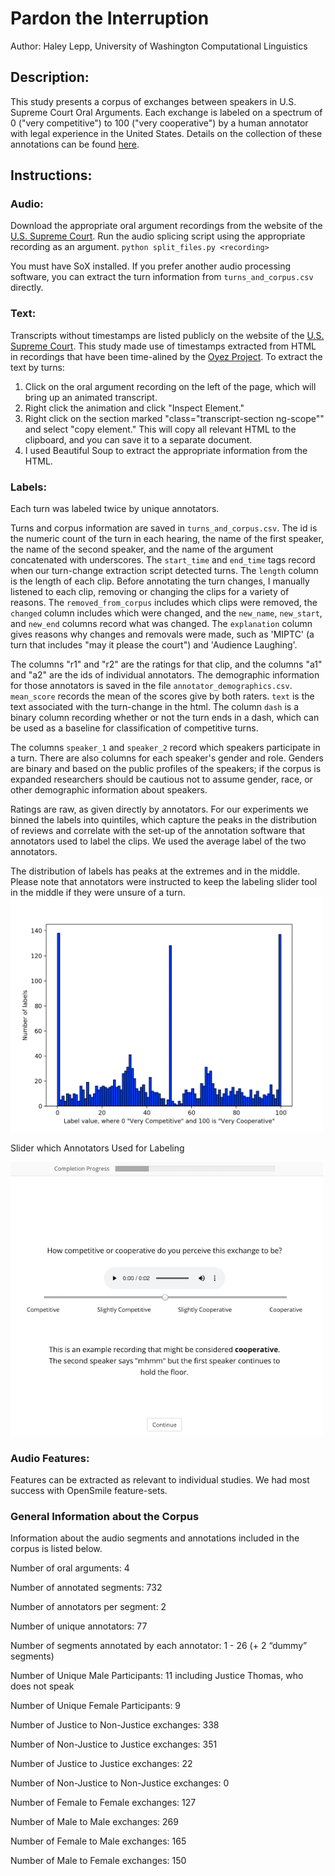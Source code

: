 # Pardon the Interruption

Author: Haley Lepp, University of Washington Computational Linguistics


## Description:
This study presents a corpus of exchanges between speakers in U.S. Supreme Court Oral Arguments. Each exchange is labeled on a spectrum of 0 ("very competitive") to 100 ("very cooperative") by a human annotator with legal experience in the United States. Details on the collection of these annotations can be found [here](https://digital.lib.washington.edu/researchworks/handle/1773/45514). 

## Instructions:

### Audio:
Download the appropriate oral argument recordings from the website of the [U.S. Supreme Court](https://www.supremecourt.gov/oral_arguments/argument_audio/2019).
Run the audio splicing script using the appropriate recording as an argument. 
`python split_files.py <recording>`

You must have SoX installed. If you prefer another audio processing software, you can extract the turn information from `turns_and_corpus.csv` directly.



### Text:
Transcripts without timestamps are listed publicly on the website of the [U.S. Supreme Court](https://www.supremecourt.gov/oral_arguments/argument_transcript/2019).
This study made use of timestamps extracted from HTML in recordings that have been time-alined by the [Oyez Project](https://www.oyez.org/cases/2019). 
To extract the text by turns:
1. Click on the oral argument recording on the left of the page, which will bring up an animated transcript. 
2. Right click the animation and click "Inspect Element." 
3. Right click on the section marked "class="transcript-section ng-scope"" and select "copy element." This will copy all relevant HTML to the clipboard, and you can save it to a separate document. 
4. I used Beautiful Soup to extract the appropriate information from the HTML. 


### Labels:
Each turn was labeled twice by unique annotators. 

Turns and corpus information are saved in `turns_and_corpus.csv`. The id is the numeric count of the turn in each hearing, the name of the first speaker, the name of the second speaker, and the name of the argument concatenated with underscores. The `start_time` and `end_time` tags record when our turn-change extraction script detected turns. The `length` column is the length of each clip. Before annotating the turn changes, I manually listened to each clip, removing or changing the clips for a variety of reasons. The `removed_from_corpus` includes which clips were removed, the `changed` column includes which were changed, and the `new_name`, `new_start`, and `new_end` columns record what was changed. The `explanation` column gives reasons why changes and removals were made, such as 'MIPTC' (a turn that includes "may it please the court") and 'Audience Laughing'.

The columns "r1" and "r2" are the ratings for that clip, and the columns "a1" and "a2" are the ids of individual annotators. The demographic information for those annotators is saved in the file `annotator_demographics.csv`.  `mean_score` records the mean of the scores give by both raters. `text` is the text associated with the turn-change in the html. The column `dash` is a binary column recording whether or not the turn ends in a dash, which can be used as a baseline for classification of competitive turns.

The columns `speaker_1` and `speaker_2` record which speakers participate in a turn. There are also columns for each speaker's gender and role. Genders are binary and based on the public profiles of the speakers; if the corpus is expanded researchers should be cautious not to assume gender, race, or other demographic information about speakers. 

Ratings are raw, as given directly by annotators. For our experiments we binned the labels into quintiles, which capture the peaks in the distribution of reviews and correlate with the set-up of the annotation software that annotators used to label the clips. We used the average label of the two annotators.

The distribution of labels has peaks at the extremes and in the middle. Please note that annotators were instructed to keep the labeling slider tool in the middle if they were unsure of a turn.
<img src="img/label_distribution.png" width="500">

Slider which Annotators Used for Labeling

<img src="img/slider.png" width="500">

### Audio Features:
Features can be extracted as relevant to individual studies. We had most success with OpenSmile feature-sets.


### General Information about the Corpus
Information about the audio segments and annotations included in the corpus is listed below.

Number of oral arguments: 4 

Number of annotated segments: 732

Number of annotators per segment: 2

Number of unique annotators: 77

Number of segments annotated by each annotator: 1 - 26 (+ 2 “dummy” segments)

Number of Unique Male Participants: 11 including Justice Thomas, who does not speak

Number of Unique Female Participants: 9

Number of Justice to Non-Justice exchanges: 338

Number of Non-Justice to Justice exchanges: 351

Number of Justice to Justice exchanges: 22

Number of Non-Justice to Non-Justice exchanges: 0

Number of Female to Female exchanges: 127

Number of Male to Male exchanges: 269

Number of Female to Male exchanges: 165

Number of Male to Female exchanges: 150
